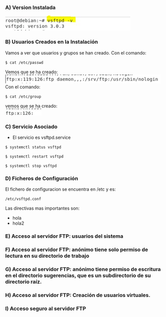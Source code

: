 ### A) Version Instalada
![imagen](imagenes/aversion.JPG) 
### B) Usuarios Creados en la Instalación
Vamos a ver que usuarios y grupos se han creado.
Con el comando:  
```
$ cat /etc/passwd
```
Vemos que se ha creado:  
![imagen](imagenes/usuario.jpg)  
Con el comando:  
```
$ cat /etc/group
```
vemos que se ha creado:  
![imagen](imagenes/grupo.jpg)  
### C) Servicio Asociado
* El servicio es vsftpd.service
```
$ systemctl status vsftpd
```
```
$ systemctl restart vsftpd
```
```
$ systemctl stop vsftpd
```
### D) Ficheros de Configuración
El fichero de configuracion se encuentra en /etc y es:
```
/etc/vsftpd.conf
```
Las directivas mas importantes son:
- hola
- hola2
### E) Acceso al servidor FTP: usuarios del sistema
### F) Acceso al servidor FTP: anónimo tiene solo permiso de lectura en su directorio de trabajo
### G) Acceso al servidor FTP: anónimo tiene permiso de escritura en el directorio sugerencias, que es un subdirectorio de su directorio raíz.
### H) Acceso al servidor FTP: Creación de usuarios virtuales.
### I) Acceso seguro al servidor FTP
